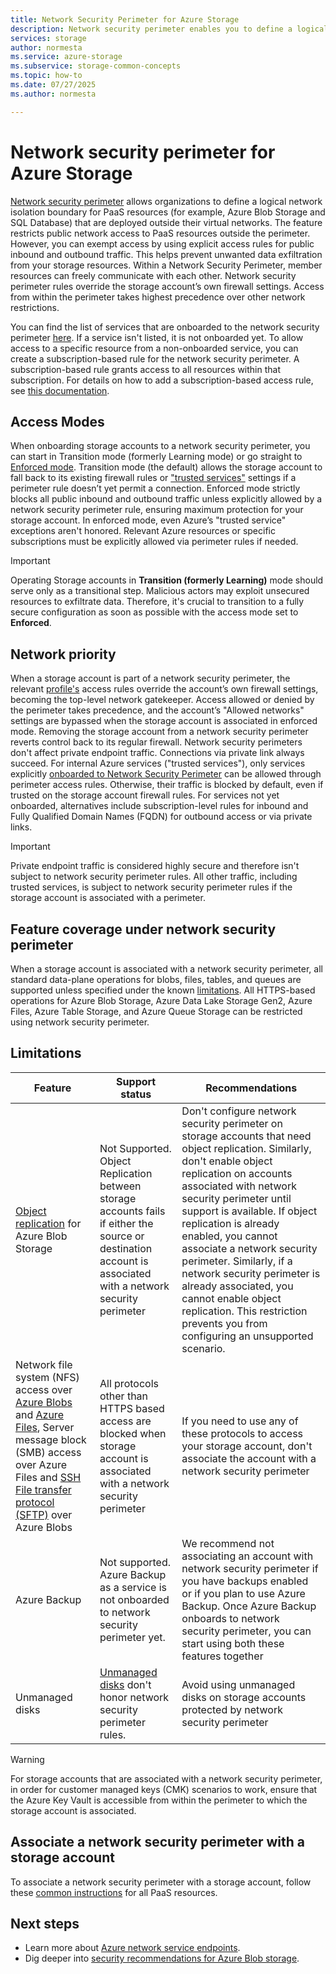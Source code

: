 ```yaml
---
title: Network Security Perimeter for Azure Storage
description: Network security perimeter enables you to define a logical network isolation boundary for PaaS resources that are deployed outside your virtual networks. 
services: storage
author: normesta
ms.service: azure-storage
ms.subservice: storage-common-concepts
ms.topic: how-to
ms.date: 07/27/2025
ms.author: normesta

---
```


# Network security perimeter for Azure Storage

[Network security perimeter](../../private-link/network-security-perimeter-concepts.md) allows organizations to define a logical network isolation boundary for PaaS resources (for example, Azure Blob Storage and SQL Database) that are deployed outside their virtual networks. The feature restricts public network access to PaaS resources outside the perimeter. However, you can exempt access by using explicit access rules for public inbound and outbound traffic. This helps prevent unwanted data exfiltration from your storage resources. Within a Network Security Perimeter, member resources can freely communicate with each other. Network security perimeter rules override the storage account’s own firewall settings. Access from within the perimeter takes highest precedence over other network restrictions.

You can find the list of services that are onboarded to the network security perimeter [here](../../private-link/network-security-perimeter-concepts.md#onboarded-private-link-resources). If a service isn't listed, it is not onboarded yet. To allow access to a specific resource from a non-onboarded service, you can create a subscription-based rule for the network security perimeter. A subscription-based rule grants access to all resources within that subscription. For details on how to add a subscription-based access rule, see [this documentation](/rest/api/networkmanager/nsp-access-rules/create-or-update).

## Access Modes

When onboarding storage accounts to a network security perimeter, you can start in Transition mode (formerly Learning mode) or go straight to [Enforced mode](../../private-link/network-security-perimeter-transition.md#access-mode-configuration-point-on-resource-associations). Transition mode (the default) allows the storage account to fall back to its existing firewall rules or ["trusted services"](../../storage/common/storage-network-security.md#exceptions-for-trusted-azure-services) settings if a perimeter rule doesn’t yet permit a connection. Enforced mode strictly blocks all public inbound and outbound traffic unless explicitly allowed by a network security perimeter rule, ensuring maximum protection for your storage account. In enforced mode, even Azure’s "trusted service" exceptions aren't honored. Relevant Azure resources or specific subscriptions must be explicitly allowed via perimeter rules if needed.

> [!IMPORTANT]
> Operating Storage accounts in **Transition (formerly Learning)** mode should serve only as a transitional step. Malicious actors may exploit unsecured resources to exfiltrate data. Therefore, it's crucial to transition to a fully secure configuration as soon as possible with the access mode set to **Enforced**.
>

## Network priority
When a storage account is part of a network security perimeter, the relevant [profile's](../../private-link/network-security-perimeter-concepts.md#components-of-a-network-security-perimeter) access rules override the account’s own firewall settings, becoming the top-level network gatekeeper. Access allowed or denied by the perimeter takes precedence, and the account’s "Allowed networks" settings are bypassed when the storage account is associated in enforced mode. Removing the storage account from a network security perimeter reverts control back to its regular firewall. Network security perimeters don't affect private endpoint traffic. Connections via private link always succeed. For internal Azure services ("trusted services"), only services explicitly [onboarded to Network Security Perimeter](../../private-link/network-security-perimeter-concepts.md#onboarded-private-link-resources) can be allowed through perimeter access rules. Otherwise, their traffic is blocked by default, even if trusted on the storage account firewall rules. For services not yet onboarded, alternatives include subscription-level rules for inbound and Fully Qualified Domain Names (FQDN) for outbound access or via private links.

> [!IMPORTANT]
> Private endpoint traffic is considered highly secure and therefore isn't subject to network security perimeter rules. All other traffic, including trusted services, is subject to network security perimeter rules if the storage account is associated with a perimeter.

## Feature coverage under network security perimeter
When a storage account is associated with a network security perimeter, all standard data-plane operations for blobs, files, tables, and queues are supported unless specified under the known [limitations](#limitations). All HTTPS-based operations for Azure Blob Storage, Azure Data Lake Storage Gen2, Azure Files, Azure Table Storage, and Azure Queue Storage can be restricted using network security perimeter. 

## Limitations

| Feature | Support status| Recommendations |
|----------|----------|----------|
| [Object replication](../blobs/object-replication-overview.md) for Azure Blob Storage | Not Supported. Object Replication between storage accounts fails if either the source or destination account is associated with a network security perimeter | Don't configure network security perimeter on storage accounts that need object replication. Similarly, don't enable object replication on accounts associated with network security perimeter until support is available. If object replication is already enabled, you cannot associate a network security perimeter. Similarly, if a network security perimeter is already associated, you cannot enable object replication. This restriction prevents you from configuring an unsupported scenario. |
| Network file system (NFS) access over [Azure Blobs](../blobs/network-file-system-protocol-support.md) and [Azure Files](../files/files-nfs-protocol.md), Server message block (SMB) access over Azure Files and [SSH File transfer protocol (SFTP)](../blobs/secure-file-transfer-protocol-support.md) over Azure Blobs | All protocols other than HTTPS based access are blocked when storage account is associated with a network security perimeter | If you need to use any of these protocols to access your storage account, don't associate the account with a network security perimeter |
| Azure Backup | Not supported. Azure Backup as a service is not onboarded to network security perimeter yet. | We recommend not associating an account with network security perimeter if you have backups enabled or if you plan to use Azure Backup. Once Azure Backup onboards to network security perimeter, you can start using both these features together |
| Unmanaged disks | [Unmanaged disks](/azure/virtual-machines/unmanaged-disks-deprecation) don't honor network security perimeter rules. | Avoid using unmanaged disks on storage accounts protected by network security perimeter |


> [!WARNING]
> For storage accounts that are associated with a network security perimeter, in order for customer managed keys (CMK) scenarios to work, ensure that the Azure Key Vault is accessible from within the perimeter to which the storage account is associated.

## Associate a network security perimeter with a storage account

To associate a network security perimeter with a storage account, follow these [common instructions](../../private-link/network-security-perimeter-transition.md#moving-new-resources-into-network-security-perimeter) for all PaaS resources.

## Next steps

- Learn more about [Azure network service endpoints](../../virtual-network/virtual-network-service-endpoints-overview.md).
- Dig deeper into [security recommendations for Azure Blob storage](../blobs/security-recommendations.md).
